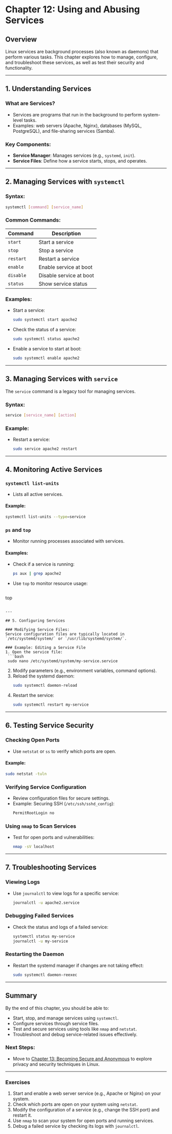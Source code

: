 # Chapter 12: Using and Abusing Services

## Overview

Linux services are background processes (also known as daemons) that perform various tasks. This chapter explores how to manage, configure, and troubleshoot these services, as well as test their security and functionality.

---

## 1. Understanding Services

### What are Services?
- Services are programs that run in the background to perform system-level tasks.
- Examples: web servers (Apache, Nginx), databases (MySQL, PostgreSQL), and file-sharing services (Samba).

### Key Components:
- **Service Manager**: Manages services (e.g., `systemd`, `init`).
- **Service Files**: Define how a service starts, stops, and operates.

---

## 2. Managing Services with `systemctl`

### Syntax:
```bash
systemctl [command] [service_name]
```

### Common Commands:
| Command         | Description                 |
|-----------------|-----------------------------|
| `start`         | Start a service            |
| `stop`          | Stop a service             |
| `restart`       | Restart a service          |
| `enable`        | Enable service at boot     |
| `disable`       | Disable service at boot    |
| `status`        | Show service status        |

### Examples:
- Start a service:
  ```bash
  sudo systemctl start apache2
  ```
- Check the status of a service:
  ```bash
  sudo systemctl status apache2
  ```
- Enable a service to start at boot:
  ```bash
  sudo systemctl enable apache2
  ```

---

## 3. Managing Services with `service`

The `service` command is a legacy tool for managing services.

### Syntax:
```bash
service [service_name] [action]
```

### Example:
- Restart a service:
  ```bash
  sudo service apache2 restart
  ```

---

## 4. Monitoring Active Services

### `systemctl list-units`
- Lists all active services.

#### Example:
```bash
systemctl list-units --type=service
```

### `ps` and `top`
- Monitor running processes associated with services.

#### Examples:
- Check if a service is running:
  ```bash
  ps aux | grep apache2
  ```
- Use `top` to monitor resource usage:
  ```bash
top
  ```

---

## 5. Configuring Services

### Modifying Service Files:
Service configuration files are typically located in `/etc/systemd/system/` or `/usr/lib/systemd/system/`.

### Example: Editing a Service File
1. Open the service file:
   ```bash
   sudo nano /etc/systemd/system/my-service.service
   ```
2. Modify parameters (e.g., environment variables, command options).
3. Reload the systemd daemon:
   ```bash
   sudo systemctl daemon-reload
   ```
4. Restart the service:
   ```bash
   sudo systemctl restart my-service
   ```

---

## 6. Testing Service Security

### Checking Open Ports
- Use `netstat` or `ss` to verify which ports are open.

#### Example:
```bash
sudo netstat -tuln
```

### Verifying Service Configuration
- Review configuration files for secure settings.
- Example: Securing SSH (`/etc/ssh/sshd_config`):
  ```bash
  PermitRootLogin no
  ```

### Using `nmap` to Scan Services
- Test for open ports and vulnerabilities:
  ```bash
  nmap -sV localhost
  ```

---

## 7. Troubleshooting Services

### Viewing Logs
- Use `journalctl` to view logs for a specific service:
  ```bash
  journalctl -u apache2.service
  ```

### Debugging Failed Services
- Check the status and logs of a failed service:
  ```bash
  systemctl status my-service
  journalctl -u my-service
  ```

### Restarting the Daemon
- Restart the systemd manager if changes are not taking effect:
  ```bash
  sudo systemctl daemon-reexec
  ```

---

## Summary

By the end of this chapter, you should be able to:
- Start, stop, and manage services using `systemctl`.
- Configure services through service files.
- Test and secure services using tools like `nmap` and `netstat`.
- Troubleshoot and debug service-related issues effectively.

### Next Steps:
- Move to [Chapter 13: Becoming Secure and Anonymous](chapter-13-becoming-secure-and-anonymous.md) to explore privacy and security techniques in Linux.

---

### Exercises

1. Start and enable a web server service (e.g., Apache or Nginx) on your system.
2. Check which ports are open on your system using `netstat`.
3. Modify the configuration of a service (e.g., change the SSH port) and restart it.
4. Use `nmap` to scan your system for open ports and running services.
5. Debug a failed service by checking its logs with `journalctl`.
